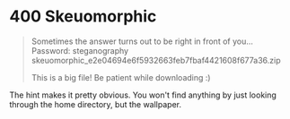 # 400 Skeuomorphic

> Sometimes the answer turns out to be right in front of you...
> Password: steganography
> skeuomorphic_e2e04694e6f5932663feb7fbaf4421608f677a36.zip
>
> This is a big file! Be patient while downloading :)

The hint makes it pretty obvious. You won't find anything by just looking through the home directory, but the wallpaper.